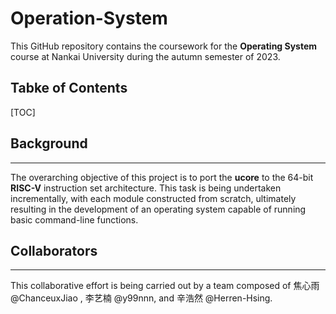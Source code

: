 # Operation-System
This GitHub repository contains the coursework for the **Operating System** course at Nankai University during the autumn semester of 2023. 
## Tabke of Contents
[TOC]

## Background
---
The overarching objective of this project is to port the **ucore**  to the 64-bit **RISC-V** instruction set architecture. This task is being undertaken incrementally, with each module constructed from scratch, ultimately resulting in the development of an operating system capable of running basic command-line functions. 

## Collaborators
---
This collaborative effort is being carried out by a team composed of 焦心雨 @ChanceuxJiao , 李艺楠 @y99nnn, and 辛浩然 @Herren-Hsing.
